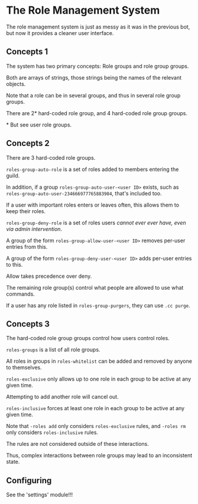 # The Role Management System

The role management system is just as messy as it was in the previous bot, but now it provides a cleaner user interface.

## Concepts 1

The system has two primary concepts: Role groups and role group groups.

Both are arrays of strings, those strings being the names of the relevant objects.

Note that a role can be in several groups, and thus in several role group groups.

There are 2\* hard-coded role group, and 4 hard-coded role group groups.

\* But see user role groups.

## Concepts 2

There are 3 hard-coded role groups.

`roles-group-auto-role` is a set of roles added to members entering the guild.

In addition, if a group `roles-group-auto-user-<user ID>` exists, such as `roles-group-auto-user-234666977765883904`, that's included too.

If a user with important roles enters or leaves often, this allows them to keep their roles.

`roles-group-deny-role` is a set of roles users *cannot ever ever have, even via admin intervention*.

A group of the form `roles-group-allow-user-<user ID>` removes per-user entries from this.

A group of the form `roles-group-deny-user-<user ID>` adds per-user entries to this.

Allow takes precedence over deny.

The remaining role group(s) control what people are allowed to use what commands.

If a user has any role listed in `roles-group-purgers`, they can use `.cc purge`.

## Concepts 3

The hard-coded role group groups control how users control roles.

`roles-groups` is a list of all role groups.

All roles in groups in `roles-whitelist` can be added and removed by anyone to themselves.

`roles-exclusive` only allows up to one role in each group to be active at any given time.

Attempting to add another role will cancel out.

`roles-inclusive` forces at least one role in each group to be active at any given time.

Note that `-roles add` only considers `roles-exclusive` rules, and `-roles rm` only considers `roles-inclusive` rules.

The rules are not considered outside of these interactions.

Thus, complex interactions between role groups may lead to an inconsistent state.

## Configuring

See the 'settings' module!!!
